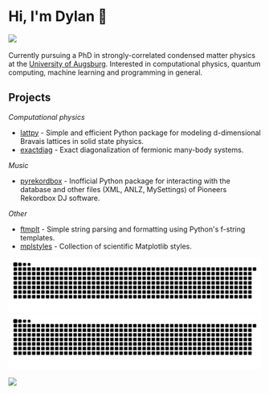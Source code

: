
# Hi, I'm Dylan 👋

![](https://komarev.com/ghpvc/?username=dylanljones)


Currently pursuing a PhD in strongly-correlated condensed matter physics at the [University of Augsburg](https://www.uni-augsburg.de/de/). 
Interested in computational physics, quantum computing, machine learning and programming in general.

## Projects

*Computational physics*

- [lattpy] - Simple and efficient Python package for modeling d-dimensional Bravais lattices in solid state physics.
- [exactdiag] - Exact diagonalization of fermionic many-body systems.

*Music*

- [pyrekordbox] - Inofficial Python package for interacting with the database and other files (XML, ANLZ, MySettings) of Pioneers Rekordbox DJ software.

*Other*

- [ftmplt] - Simple string parsing and formatting using Python's f-string templates.
- [mplstyles] - Collection of scientific Matplotlib styles.


![github contribution grid snake animation](https://raw.githubusercontent.com/dylanljones/dylanljones/output/github-snake-dark.svg#gh-dark-mode-only)![github contribution grid snake animation](https://raw.githubusercontent.com/dylanljones/dylanljones/output/github-snake.svg#gh-light-mode-only)


[lattpy]: https://github.com/dylanljones/lattpy
[exactdiag]: https://github.com/dylanljones/exactdiag
[pyrekordbox]: https://github.com/dylanljones/pyrekordbox
[mplstyles]: https://github.com/dylanljones/mplstyles
[ftmplt]: https://github.com/dylanljones/ftmplt

![](https://hit.yhype.me/github/profile?user_id=39274612)